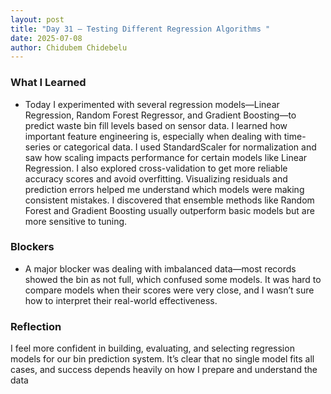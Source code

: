 ```yaml
---
layout: post
title: "Day 31 – Testing Different Regression Algorithms "
date: 2025-07-08
author: Chidubem Chidebelu
---
```


### What I Learned
- Today I experimented with several regression models—Linear Regression, Random Forest Regressor, and Gradient Boosting—to predict waste bin fill levels based on sensor data. I learned how important feature engineering is, especially when dealing with time-series or categorical data. I used StandardScaler for normalization and saw how scaling impacts performance for certain models like Linear Regression. I also explored cross-validation to get more reliable accuracy scores and avoid overfitting. Visualizing residuals and prediction errors helped me understand which models were making consistent mistakes. I discovered that ensemble methods like Random Forest and Gradient Boosting usually outperform basic models but are more sensitive to tuning.

### Blockers
- A major blocker was dealing with imbalanced data—most records showed the bin as not full, which confused some models. It was hard to compare models when their scores were very close, and I wasn’t sure how to interpret their real-world effectiveness.

### Reflection
I feel more confident in building, evaluating, and selecting regression models for our bin prediction system. It’s clear that no single model fits all cases, and success depends heavily on how I prepare and understand the data
